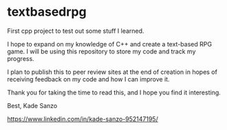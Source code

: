 # textbasedrpg
First cpp project to test out some stuff I learned.

I hope to expand on my knowledge of C++ and create a text-based RPG game. I will be using this repository to store my code and track my progress.

I plan to publish this to peer review sites at the end of creation in hopes of receiving feedback on my code and how I can improve it.

Thank you for taking the time to read this, and I hope you find it interesting.

Best,
Kade Sanzo

https://www.linkedin.com/in/kade-sanzo-952147195/
